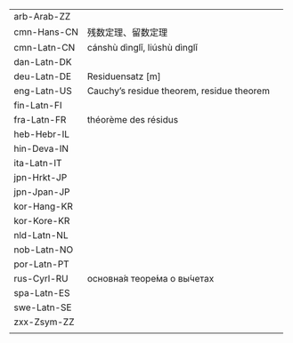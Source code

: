 | | | |
|-|-|-|
| arb-Arab-ZZ |  |  |
| cmn-Hans-CN | 残数定理、留数定理 |  |
| cmn-Latn-CN | cánshù dìnglǐ, liúshù dìnglǐ |  |
| dan-Latn-DK |  |  |
| deu-Latn-DE | Residuensatz [m] |  |
| eng-Latn-US | Cauchy’s residue theorem, residue theorem |  |
| fin-Latn-FI |  |  |
| fra-Latn-FR | théorème des résidus |  |
| heb-Hebr-IL |  |  |
| hin-Deva-IN |  |  |
| ita-Latn-IT |  |  |
| jpn-Hrkt-JP |  |  |
| jpn-Jpan-JP |  |  |
| kor-Hang-KR |  |  |
| kor-Kore-KR |  |  |
| nld-Latn-NL |  |  |
| nob-Latn-NO |  |  |
| por-Latn-PT |  |  |
| rus-Cyrl-RU | основна́я теоре́ма о вы́четах |  |
| spa-Latn-ES |  |  |
| swe-Latn-SE |  |  |
| zxx-Zsym-ZZ |  |  |
|  |  |  |

